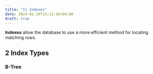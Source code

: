 ```yaml
---
title: "11 Indexes"
date: 2024-02-24T13:12:16+04:00
draft: true
---
```


**Indexes** allow the database to use a more efficient method for locating matching rows.

## 2 Index Types

### B-Tree
